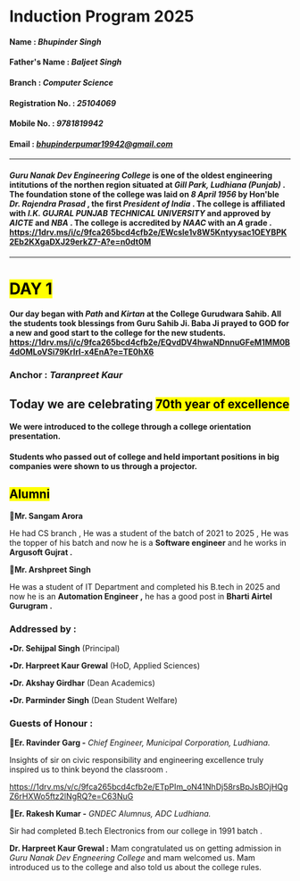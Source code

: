 # Induction Program 2025

#### **Name :** *Bhupinder Singh*

#### **Father's Name :** *Baljeet Singh*

#### **Branch :** *Computer Science*

#### **Registration No. :** *25104069*

#### **Mobile No. :** *9781819942*

#### **Email :** *bhupinderpumar19942@gmail.com*

______________

  #### ***Guru Nanak Dev Engineering College*** is one of the oldest engineering intitutions of the northen region situated at ***Gill Park, Ludhiana (Punjab)*** . The foundation stone of the college was laid on ***8 April 1956*** by Hon'ble ***Dr. Rajendra  Prasad*** , the first ***President of India*** . The college is affiliated with ***I.K. GUJRAL PUNJAB TECHNICAL UNIVERSITY*** and approved by ***AICTE*** and ***NBA*** . The college is accredited by ***NAAC*** with an ***A*** grade .  <https://1drv.ms/i/c/9fca265bcd4cfb2e/EWcsle1v8W5Kntyysac1OEYBPK2Eb2KXgaDXJ29erkZ7-A?e=n0dt0M>

_____________

  # **<mark>DAY 1**</mark>

  #### Our day began with ***Path*** and ***Kirtan*** at the College Gurudwara Sahib. All the students took blessings from Guru Sahib Ji. Baba Ji prayed to **GOD** for a new and good start to the college for the new students. <https://1drv.ms/i/c/9fca265bcd4cfb2e/EQvdDV4hwaNDnnuGFeM1MM0B4dOMLoVSi79KrIrI-x4EnA?e=TE0hX6>

  ### **Anchor :** *Taranpreet Kaur*

## **Today we are celebrating <mark>70th year of excellence</mark>**

#### We were introduced to the college through a college orientation presentation. 

#### Students who passed out of college and held important positions in big companies were shown to us through a projector. 

## <mark> Alumni </mark>
**🔹Mr. Sangam Arora**

He had CS branch , He was a student of the batch of 2021 to 2025 , He was the topper of his batch and now he is a **Software engineer** and he works in **Argusoft Gujrat .**

**🔹Mr. Arshpreet Singh**

He was a student of IT Department and completed his B.tech in 2025 and now he is an **Automation Engineer ,** he has a good post in **Bharti Airtel Gurugram .** 

### Addressed by : 
**▪️Dr. Sehijpal Singh** (Principal)

**▪️Dr. Harpreet Kaur Grewal** (HoD, Applied Sciences)

**▪️Dr. Akshay Girdhar** (Dean Academics)

**▪️Dr. Parminder Singh** (Dean Student Welfare)

### Guests of Honour : 
**🔸Er. Ravinder Garg -** *Chief Engineer, Municipal Corporation, Ludhiana.* 

Insights of sir on civic responsibility and engineering excellence truly inspired us to think beyond the classroom .

https://1drv.ms/v/c/9fca265bcd4cfb2e/ETpPIm_oN41NhDj58rsBpJsBOjHQgZ6rHXWo5ftz2lNgRQ?e=C63NuG

**🔸Er. Rakesh Kumar -** *GNDEC Alumnus, ADC Ludhiana.*

Sir had completed B.tech Electronics from our college in 1991 batch . 

**Dr. Harpreet Kaur Grewal :**  Mam congratulated us on getting admission in *Guru Nanak Dev Engneering College* and mam welcomed us. Mam introduced us to the college and also told us about the college rules. 
